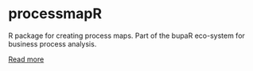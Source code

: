 # processmapR
R package for creating process maps. Part of the bupaR eco-system for business process analysis.

[Read more](https://bupar.net/)
